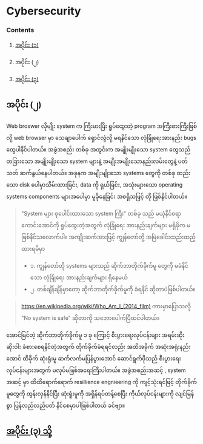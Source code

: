 # Cybersecurity
   
   ### Contents
1.  [အပိုင်း (၁)](https://github.com/KoMoeArkarOhm/software_engineering/blob/master/PART%202%20-%20System%20Dependability%20and%20Security/Chapter_14_Resilience_engineering/Cybersecurity_part_1.md)

2.  အပိုင်း (၂)

3.  [အပိုင်း (၃)](https://github.com/KoMoeArkarOhm/software_engineering/blob/master/PART%202%20-%20System%20Dependability%20and%20Security/Chapter_14_Resilience_engineering/Cybersecurity_part_3.md)


## အပိုင်း (၂)

 Web broswer လိုမျိုး system က ကြီးမားပြိး ရူပ်ထွေးတဲ့ program အကြီးစားကြီးဖြစ်လို့ web browser မှာ သေချာပေါက် ရှောင်လွဲလို့ မရနိင်သော   လုံခြုံရေးအားနည်း bugs တွေပါနိင်ပါတယ်။
အဖွဲအစည်း တစ်ခု အတွင်းက အမျိုးမျိုးသော system တွေသည် တခြားသော အမျိုးမျိုးသော system များနဲ့ အမျိုးအမျိုးသောနည်းလမ်းတွေနဲ့ ပတ်သတ် ဆက်နွယ်နေပါတယ်။
အခုနက အမျိုးမျိုးသော systems တွေကို တစ်ခု ထည်းသော disk ပေါမှာသိမ်းထားခြင်း, data ကို ရှယ်ခြင်း, အသုံးများသော operating systems components များအပေါမှာ မူခိုနေခြင်း အစရှိသဖြင့် တို ဖြစ်နိင်ပါတယ်။

> "System များ စုပေါင်းထားသော system ကြီး" တစ်ခု သည် မယုံနိင်စရာကောင်းအောင်ကို ရူပ်ထွေးတဲ့အတွက် လုံခြုံရေး အားနည်းချက်များ မရှိဖိုက မဖြစ်နိင်သလောက်ပါ။
အကျိုးဆက်အားဖြင့် ကျွန်တော်တို့ အမြဲခေါင်းထည်းထည့်ထားရမိမှာ
> - ၁. ကျွန်တော်တို systems များသည် ဆိုက်ဘာတိုက်ခိုက်မူ တွေကို မခံနိင်သော လုံခြုံရေး အားနည်းချက်များ ရှိနေမယ်
> - ၂. တစ်ချိန်ချိန်မှာတော့ ဆိုက်ဘာတိုက်ခိုက်မူကို ခံရနိင် ဆိုတာပဲဖြစ်ပါတယ်။

> https://en.wikipedia.org/wiki/Who_Am_I_(2014_film) ကားမှာပြောသလို "No system is safe" ဆိုတာကို သဘောပေါက်ပြီထင်ပါတယ်။

အောင်မြင်တဲ့ ဆိုက်ဘာတိုက်ခိုက်မူ ၁ ခု ကြောင့် စီးပွားရေးလုပ်ငန်းများ အရမ်းဆိုးဆိုးဝါး ခံစားစေရနိင်တဲ့အတွက် တိုက်ခိုက်ခံရရင်လည်း အထိအခိုက် အဆုံးအရုံးနည်းအောင် ထိခိုက် ဆုံးရုံးမူ ဆက်လက်မပြန်ပွားအောင် ဆောင်ရွက်ဖိုသည်  စီးပွားရေးလုပ်ငန်းများအတွက် မလုပ်မဖြစ်အရေးကြီးပါတယ်။
အဖွဲအစည်းအဆင့် , system အဆင့် မှာ ထိထိရောက်ရောက် resillience engnieering ကို ကျင့်သုံးရင်ဖြင့်
တိုက်ခိုက်မူတွေကို တွန်းလှန်နိင်ပြီး ဆုံးရူံးမူကို အရှိန်ရပ်တန့်စေပြီး ကိုယ်လုပ်ငန်းများကို လျင်မြန်စွာ ပြန်လည်လည်ပတ် နိင်စေမှာပါဖြစ်ပါတယ် ခင်ဗျာ။

## [အပိုင်း (၃) သို့](https://github.com/KoMoeArkarOhm/software_engineering/blob/master/PART%202%20-%20System%20Dependability%20and%20Security/Chapter_14_Resilience_engineering/Cybersecurity_part_3.md)
